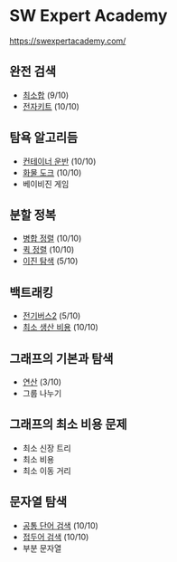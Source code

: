 # SW Expert Academy

<https://swexpertacademy.com/>

## 완전 검색

- [최소합](5188.py) (9/10)
- [전자키트](5189.py) (10/10)

## 탐욕 알고리듬

- [컨테이너 운반](5201.py) (10/10)
- [화물 도크](5202.py) (10/10)
- 베이비진 게임

## 분할 정복

- [병합 정렬](5204.py) (10/10)
- [퀵 정렬](5205.py) (10/10)
- [이진 탐색](5207.py) (5/10)

## 백트래킹

- [전기버스2](5208.py) (5/10)
- [최소 생산 비용](5209.py) (10/10)

## 그래프의 기본과 탐색

- [연산](5247.py) (3/10)
- 그룹 나누기

## 그래프의 최소 비용 문제

- 최소 신장 트리
- 최소 비용
- 최소 이동 거리

## 문자열 탐색

- [공통 단어 검색](5252.py) (10/10)
- [접두어 검색](5253.py) (10/10)
- 부분 문자열
